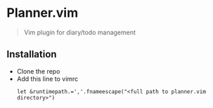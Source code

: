 # Planner.vim

>
> Vim plugin for diary/todo management
>

## Installation

+ Clone the repo
+ Add this line to vimrc
  ```vim
  let &runtimepath.=','.fnameescape("<full path to planner.vim directory>") 
  ```

